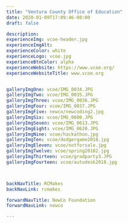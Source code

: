 ```yaml
---
title: "Ventura County Office of Education"
date: 2020-01-09T17:09:46-08:00
draft: false

description: 
experienceImg: vcoe-header.jpg
experienceImgAlt:
experienceColor: white
experienceLogo: vcoe.jpg
experienceBtnColor: alpha
experienceWebsite: https://www.vcoe.org/
experienceWebsiteTitle: www.vcoe.org


galleryImgOne: vcoe/IMG_0034.JPG
galleryImgTwo: vcoe/IMG_0035.JPG
galleryImgThree: vcoe/IMG_0036.JPG
galleryImgFour: vcoe/IMG_0037.JPG
galleryImgFive: newco/newcoding2.jpg
galleryImgSix: vcoe/IMG_0600.JPG
galleryImgSeven: vcoe/IMG_0613.JPG
galleryImgEight: vcoe/IMG_0620.JPG
galleryImgNine: vcoe/hackathon.jpg
galleryImgTen: vcoe/dodgergame2018.jpg
galleryImgEleven: vcoe/notforsale.jpg
galleryImgTwelve: vcoe/spring20182.jpg
galleryImgThirteen: vcoe/gradparty3.JPG
galleryImgFourteen: vcoe/autodesk2018.jpg



backNavTitle: RCMakes
backNavLink: rcmakes

forwardNavTitle: NewCo Foundation
forwardNavLink: newco

---
```


